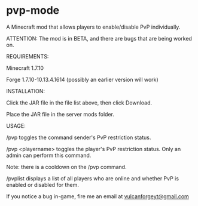 # pvp-mode
A Minecraft mod that allows players to enable/disable PvP individually.

ATTENTION: The mod is in BETA, and there are bugs that are being worked on.

REQUIREMENTS:

Minecraft 1.7.10

Forge 1.7.10-10.13.4.1614 (possibly an earlier version will work)

INSTALLATION:

Click the JAR file in the file list above, then click Download.

Place the JAR file in the server mods folder.

USAGE:

/pvp toggles the command sender's PvP restriction status.

/pvp \<playername> toggles the player's PvP restriction status. Only an admin can perform this command.

Note: there is a cooldown on the /pvp command.

/pvplist displays a list of all players who are online and whether PvP is enabled or disabled for them.

If you notice a bug in-game, fire me an email at vulcanforgeyt@gmail.com
